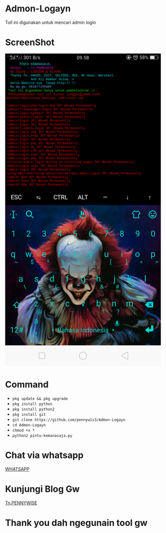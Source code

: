 # Admon-Logayn
Toll ini digunakan untuk mencari admin login
# ScreenShot
![1](https://github.com/pennyw1s3/Admon-Logayn/blob/master/login.png)
# Command
* `pkg update && pkg upgrade`
* `pkg install python` 
* `pkg install python2`
* `pkg install git`
* `git clone https://github.com/pennyw1s3/Admon-Logayn`
* `cd Admon-Logayn`
* `chmod +x *`
* `python2 pintu-kemanasaja.py`
# Chat via whatsapp
[WHATSAPP](https://api.whatsapp.com/send?phone=6283871259489&text=Assalamu'alaikum%20Akhii%20:v)
# Kunjungi Blog Gw 
[Tn.PENNYWISE](https://mukalukayaintegral.blogspot.com/?m=1)
# Thank you dah ngegunain tool gw
